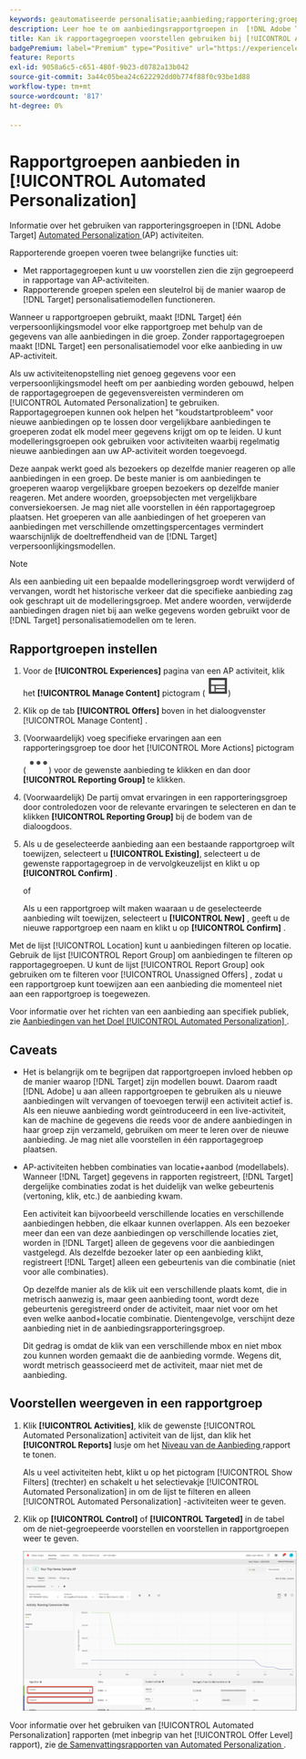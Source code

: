 ```yaml
---
keywords: geautomatiseerde personalisatie;aanbieding;rapportering;groep;rapporteringsgroep;ap
description: Leer hoe te om aanbiedingsrapportgroepen in  [!DNL Adobe Target] [!UICONTROL Automated Personalization] activiteiten te gebruiken.
title: Kan ik rapportagegroepen voorstellen gebruiken bij [!UICONTROL Automated Personalization] -activiteiten?
badgePremium: label="Premium" type="Positive" url="https://experienceleague.adobe.com/docs/target/using/introduction/intro.html?lang=nl-NL#premium newtab=true" tooltip="Kijk wat er in Target Premium is opgenomen."
feature: Reports
exl-id: 9058a6c5-c651-480f-9b23-d0782a13b042
source-git-commit: 3a44c05bea24c622292dd0b774f88f0c93be1d88
workflow-type: tm+mt
source-wordcount: '817'
ht-degree: 0%

---
```


# Rapportgroepen aanbieden in [!UICONTROL Automated Personalization]

Informatie over het gebruiken van rapporteringsgroepen in [!DNL Adobe Target] [ Automated Personalization ](/help/main/c-activities/t-automated-personalization/automated-personalization.md) (AP) activiteiten.

Rapporterende groepen voeren twee belangrijke functies uit:

* Met rapportagegroepen kunt u uw voorstellen zien die zijn gegroepeerd in rapportage van AP-activiteiten.
* Rapporterende groepen spelen een sleutelrol bij de manier waarop de [!DNL Target] personalisatiemodellen functioneren.

Wanneer u rapportgroepen gebruikt, maakt [!DNL Target] één verpersoonlijkingsmodel voor elke rapportgroep met behulp van de gegevens van alle aanbiedingen in die groep. Zonder rapportagegroepen maakt [!DNL Target] een personalisatiemodel voor elke aanbieding in uw AP-activiteit.

Als uw activiteitenopstelling niet genoeg gegevens voor een verpersoonlijkingsmodel heeft om per aanbieding worden gebouwd, helpen de rapportagegroepen de gegevensvereisten verminderen om [!UICONTROL Automated Personalization] te gebruiken. Rapportagegroepen kunnen ook helpen het &quot;koudstartprobleem&quot; voor nieuwe aanbiedingen op te lossen door vergelijkbare aanbiedingen te groeperen zodat elk model meer gegevens krijgt om op te leiden. U kunt modelleringsgroepen ook gebruiken voor activiteiten waarbij regelmatig nieuwe aanbiedingen aan uw AP-activiteit worden toegevoegd.

Deze aanpak werkt goed als bezoekers op dezelfde manier reageren op alle aanbiedingen in een groep. De beste manier is om aanbiedingen te groeperen waarop vergelijkbare groepen bezoekers op dezelfde manier reageren. Met andere woorden, groepsobjecten met vergelijkbare conversiekoersen. Je mag niet alle voorstellen in één rapportagegroep plaatsen. Het groeperen van alle aanbiedingen of het groeperen van aanbiedingen met verschillende omzettingspercentages vermindert waarschijnlijk de doeltreffendheid van de [!DNL Target] verpersoonlijkingsmodellen.

>[!NOTE]
>
>Als een aanbieding uit een bepaalde modelleringsgroep wordt verwijderd of vervangen, wordt het historische verkeer dat die specifieke aanbieding zag ook geschrapt uit de modelleringsgroep. Met andere woorden, verwijderde aanbiedingen dragen niet bij aan welke gegevens worden gebruikt voor de [!DNL Target] personalisatiemodellen om te leren.

## Rapportgroepen instellen

1. Voor de **[!UICONTROL Experiences]** pagina van een AP activiteit, klik het **[!UICONTROL Manage Content]** pictogram ( ![ leidt het pictogram van de Inhoud ](/help/main/assets/icons/Experience.svg))
1. Klik op de tab **[!UICONTROL Offers]** boven in het dialoogvenster [!UICONTROL Manage Content] .
1. (Voorwaardelijk) voeg specifieke ervaringen aan een rapporteringsgroep toe door het [!UICONTROL More Actions] pictogram ( ![ Meer pictogram van Acties ](/help/main/assets/icons/MoreSmall.svg)) voor de gewenste aanbieding te klikken en dan door **[!UICONTROL Reporting Group]** te klikken.

1. (Voorwaardelijk) De partij omvat ervaringen in een rapporteringsgroep door controledozen voor de relevante ervaringen te selecteren en dan te klikken **[!UICONTROL Reporting Group]** bij de bodem van de dialoogdoos.

1. Als u de geselecteerde aanbieding aan een bestaande rapportgroep wilt toewijzen, selecteert u **[!UICONTROL Existing]**, selecteert u de gewenste rapportagegroep in de vervolgkeuzelijst en klikt u op **[!UICONTROL Confirm]** .

   of

   Als u een rapportgroep wilt maken waaraan u de geselecteerde aanbieding wilt toewijzen, selecteert u **[!UICONTROL New]** , geeft u de nieuwe rapportgroep een naam en klikt u op **[!UICONTROL Confirm]** .

Met de lijst [!UICONTROL Location] kunt u aanbiedingen filteren op locatie. Gebruik de lijst [!UICONTROL Report Group] om aanbiedingen te filteren op rapportagegroepen. U kunt de lijst [!UICONTROL Report Group] ook gebruiken om te filteren voor [!UICONTROL Unassigned Offers] , zodat u een rapportgroep kunt toewijzen aan een aanbieding die momenteel niet aan een rapportgroep is toegewezen.

Voor informatie over het richten van een aanbieding aan specifiek publiek, zie [ Aanbiedingen van het Doel [!UICONTROL Automated Personalization] ](/help/main/c-activities/t-automated-personalization/ap-target-offers.md#task_F207ED7A41B84FD39BB6FCBFABF4B23E).

## Caveats

* Het is belangrijk om te begrijpen dat rapportgroepen invloed hebben op de manier waarop [!DNL Target] zijn modellen bouwt. Daarom raadt [!DNL Adobe] u aan alleen rapportgroepen te gebruiken als u nieuwe aanbiedingen wilt vervangen of toevoegen terwijl een activiteit actief is. Als een nieuwe aanbieding wordt geïntroduceerd in een live-activiteit, kan de machine de gegevens die reeds voor de andere aanbiedingen in haar groep zijn verzameld, gebruiken om meer te leren over de nieuwe aanbieding. Je mag niet alle voorstellen in één rapportagegroep plaatsen.

* AP-activiteiten hebben combinaties van locatie+aanbod (modellabels). Wanneer [!DNL Target] gegevens in rapporten registreert, [!DNL Target] dergelijke combinaties zodat is het duidelijk van welke gebeurtenis (vertoning, klik, etc.) de aanbieding kwam.

  Een activiteit kan bijvoorbeeld verschillende locaties en verschillende aanbiedingen hebben, die elkaar kunnen overlappen. Als een bezoeker meer dan een van deze aanbiedingen op verschillende locaties ziet, worden in [!DNL Target] alleen de gegevens voor die aanbiedingen vastgelegd. Als dezelfde bezoeker later op een aanbieding klikt, registreert [!DNL Target] alleen een gebeurtenis van die combinatie (niet voor alle combinaties).

  Op dezelfde manier als de klik uit een verschillende plaats komt, die in metrisch aanwezig is, maar geen aanbieding toont, wordt deze gebeurtenis geregistreerd onder de activiteit, maar niet voor om het even welke aanbod+locatie combinatie. Dientengevolge, verschijnt deze aanbieding niet in de aanbiedingsrapporteringsgroep.

  Dit gedrag is omdat de klik van een verschillende mbox en niet mbox zou kunnen worden gemaakt die de aanbieding vormde. Wegens dit, wordt metrisch geassocieerd met de activiteit, maar niet met de aanbieding.

## Voorstellen weergeven in een rapportgroep

1. Klik **[!UICONTROL Activities]**, klik de gewenste [!UICONTROL Automated Personalization] activiteit van de lijst, dan klik het **[!UICONTROL Reports]** lusje om het [ Niveau van de Aanbieding ](/help/main/c-reports/personalization-reports/reports-ap.md) rapport te tonen.

   Als u veel activiteiten hebt, klikt u op het pictogram [!UICONTROL Show Filters] (trechter) en schakelt u het selectievakje [!UICONTROL Automated Personalization] in om de lijst te filteren en alleen [!UICONTROL Automated Personalization] -activiteiten weer te geven.

1. Klik op **[!UICONTROL Control]** of **[!UICONTROL Targeted]** in de tabel om de niet-gegroepeerde voorstellen en voorstellen in rapportgroepen weer te geven.

   ![ groepen van de Aanbieding: Controle en Gericht ](/help/main/c-reports/c-report-settings/assets/offer-groups.png)

Voor informatie over het gebruiken van [!UICONTROL Automated Personalization] rapporten (met inbegrip van het [!UICONTROL Offer Level] rapport), zie [ de Samenvattingsrapporten van Automated Personalization ](/help/main/c-reports/personalization-reports/reports-ap.md).
